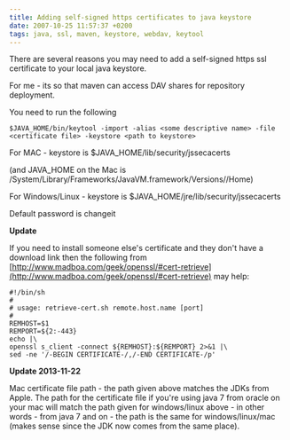 ```yaml
---
title: Adding self-signed https certificates to java keystore
date: 2007-10-25 11:57:37 +0200
tags: java, ssl, maven, keystore, webdav, keytool
---
```


There are several reasons you may need to add a self-signed https ssl certificate to your local java keystore.

For me - its so that maven can access DAV shares for repository deployment.

You need to run the following

    $JAVA_HOME/bin/keytool -import -alias <some descriptive name> -file <certificate file> -keystore <path to keystore>

For MAC - keystore is $JAVA_HOME/lib/security/jssecacerts

(and JAVA_HOME on the Mac is /System/Library/Frameworks/JavaVM.framework/Versions/<your version>/Home)

For Windows/Linux - keystore is $JAVA_HOME/jre/lib/security/jssecacerts

Default password is changeit

**Update**

If you need to install someone else's certificate and they don't have a download link then the following from [http://www.madboa.com/geek/openssl/#cert-retrieve](http://www.madboa.com/geek/openssl/#cert-retrieve) may help:

    #!/bin/sh
    #
    # usage: retrieve-cert.sh remote.host.name [port]
    #
    REMHOST=$1
    REMPORT=${2:-443}
    echo |\
    openssl s_client -connect ${REMHOST}:${REMPORT} 2>&1 |\
    sed -ne '/-BEGIN CERTIFICATE-/,/-END CERTIFICATE-/p'

**Update 2013-11-22**

Mac certificate file path - the path given above matches the JDKs from Apple. The path for the certificate file if you're using java 7 from oracle on your mac will match the path given for windows/linux above - in other words - from java 7 and on - the path is the same for windows/linux/mac (makes sense since the JDK now comes from the same place).
